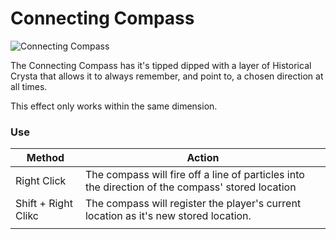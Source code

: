 # Connecting Compass

![Connecting Compass](../../.gitbook/assets/item\_connecting\_compass.png)

The Connecting Compass has it's tipped dipped with a layer of Historical Crysta that allows it to always remember, and point to, a chosen direction at all times.

This effect only works within the same dimension.

### Use

| Method              | Action                                                                                           |
| ------------------- | ------------------------------------------------------------------------------------------------ |
| Right Click         | The compass will fire off a line of particles into the direction of the compass' stored location |
| Shift + Right Clikc | The compass will register the player's current location as it's new stored location.             |
|                     |                                                                                                  |
